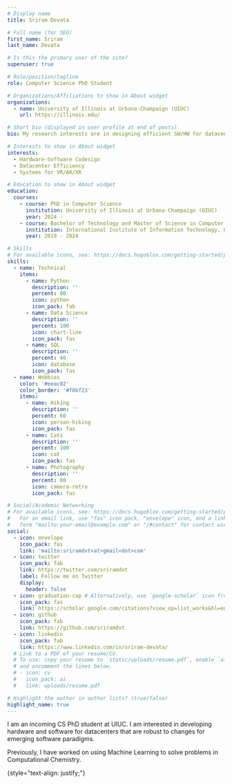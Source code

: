 ```yaml
---
# Display name
title: Sriram Devata

# Full name (for SEO)
first_name: Sriram
last_name: Devata

# Is this the primary user of the site?
superuser: true

# Role/position/tagline
role: Computer Science PhD Student

# Organizations/Affiliations to show in About widget
organizations:
  - name: University of Illinois at Urbana-Champaign (UIUC)
    url: https://illinois.edu/

# Short bio (displayed in user profile at end of posts)
bio: My research interests are in designing efficient SW/HW for datacenters.

# Interests to show in About widget
interests:
  - Hardware-Software Codesign
  - Datacenter Efficiency
  - Systems for VR/AR/XR

# Education to show in About widget
education:
  courses:
    - course: PhD in Computer Science
      institution: University of Illinois at Urbana-Champaign (UIUC)
      year: 2024 -
    - course: Bachelor of Technology and Master of Science in Computer Science
      institution: International Institute of Information Technology, Hyderabad (IIIT-H)
      year: 2019 - 2024

# Skills
# For available icons, see: https://docs.hugoblox.com/getting-started/page-builder/#icons
skills:
  - name: Technical
    items:
      - name: Python
        description: ''
        percent: 80
        icon: python
        icon_pack: fab
      - name: Data Science
        description: ''
        percent: 100
        icon: chart-line
        icon_pack: fas
      - name: SQL
        description: ''
        percent: 40
        icon: database
        icon_pack: fas
  - name: Hobbies
    color: '#eeac02'
    color_border: '#f0bf23'
    items:
      - name: Hiking
        description: ''
        percent: 60
        icon: person-hiking
        icon_pack: fas
      - name: Cats
        description: ''
        percent: 100
        icon: cat
        icon_pack: fas
      - name: Photography
        description: ''
        percent: 80
        icon: camera-retro
        icon_pack: fas

# Social/Academic Networking
# For available icons, see: https://docs.hugoblox.com/getting-started/page-builder/#icons
#   For an email link, use "fas" icon pack, "envelope" icon, and a link in the
#   form "mailto:your-email@example.com" or "/#contact" for contact widget.
social:
  - icon: envelope
    icon_pack: fas
    link: 'mailto:sriramdvt<at>gmail<dot>com'
  - icon: twitter
    icon_pack: fab
    link: https://twitter.com/sriramdvt
    label: Follow me on Twitter
    display:
      header: false
  - icon: graduation-cap # Alternatively, use `google-scholar` icon from `ai` icon pack
    icon_pack: fas
    link: https://scholar.google.com/citations?view_op=list_works&hl=en&authuser=1&user=z7RweLsAAAAJ
  - icon: github
    icon_pack: fab
    link: https://github.com/sriramdvt
  - icon: linkedin
    icon_pack: fab
    link: https://www.linkedin.com/in/sriram-devata/
  # Link to a PDF of your resume/CV.
  # To use: copy your resume to `static/uploads/resume.pdf`, enable `ai` icons in `params.yaml`,
  # and uncomment the lines below.
  # - icon: cv
  #   icon_pack: ai
  #   link: uploads/resume.pdf

# Highlight the author in author lists? (true/false)
highlight_name: true
---
```


I am an incoming CS PhD student at UIUC. I am interested in developing hardware and software for datacenters that are robust to changes for emerging software paradigms.

Previously, I have worked on using Machine Learning to solve problems in Computational Chemistry.

<!-- Chien Shiung Wu is a professor of artificial intelligence at the Stanford AI Lab. Her research interests include distributed robotics, mobile computing and programmable matter. She leads the Robotic Neurobiology group, which develops self-reconfiguring robots, systems of self-organizing robots, and mobile sensor networks. -->
{style="text-align: justify;"}
